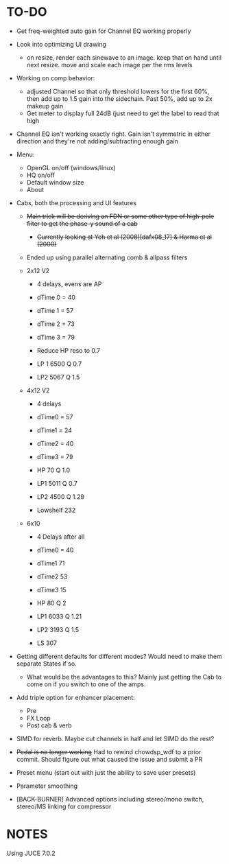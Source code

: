 # TO-DO

- Get freq-weighted auto gain for Channel EQ working properly
- Look into optimizing UI drawing
  - on resize, render each sinewave to an image. keep that on hand until next resize. move and scale each image per the rms levels
- Working on comp behavior:
  - adjusted Channel so that only threshold lowers for the first 60%, then add up to 1.5 gain into the sidechain. Past 50%, add up to 2x makeup gain
  - Get meter to display full 24dB (just need to get the label to read that high
- Channel EQ isn't working exactly right. Gain isn't symmetric in either direction and they're not adding/subtracting enough gain
- Menu:
  - OpenGL on/off (windows/linux)
  - HQ on/off
  - Default window size
  - About

- Cabs, both the processing and UI features
  - ~~Main trick will be deriving an FDN or some other type of high-pole filter to get the phase-y sound of a cab~~
    - ~~Currently looking at Yeh et al (2008)[dafx08_17] & Harma et al (2000)~~
  - Ended up using parallel alternating comb & allpass filters
  
  - 2x12 V2
    
    - 4 delays, evens are AP
    
    - dTime 0 = 40
    
    - dTime 1 = 57
    
    - dTime 2 = 73
    
    - dTime 3 = 79
    
    - Reduce HP reso to 0.7
    
    - LP 1 6500 Q 0.7
    
    - LP2 5067 Q 1.5
  
  - 4x12 V2
    
    - 4 delays
    
    - dTime0 = 57
    
    - dTime1 = 24
    
    - dTime2 = 40
    
    - dTime3 = 79
    
    - HP 70 Q 1.0
    
    - LP1 5011 Q 0.7
    
    - LP2 4500 Q 1.29
    
    - Lowshelf 232
  
  - 6x10
    
    - 4 Delays after all
    
    - dTime0 = 40
    
    - dTime1 71
    
    - dTime2 53
    
    - dTime3 15
    
    - HP 80 Q 2
    
    - LP1 6033 Q 1.21
    
    - LP2 3193 Q 1.5
    
    - LS 307
  
- Getting different defaults for different modes? Would need to make them separate States if so.
  - What would be the advantages to this? Mainly just getting the Cab to come on if you switch to one of the amps. 
- Add triple option for enhancer placement:
  - Pre
  - FX Loop
  - Post cab & verb
- SIMD for reverb. Maybe cut channels in half and let SIMD do the rest?
- ~~Pedal is no longer working~~ Had to rewind chowdsp_wdf to a prior commit. Should figure out what caused the issue and submit a PR
- Preset menu (start out with just the ability to save user presets)
- Parameter smoothing
- [BACK-BURNER] Advanced options including stereo/mono switch, stereo/MS linking for compressor

# NOTES

Using JUCE 7.0.2